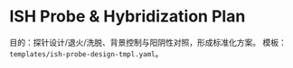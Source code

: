 # ISH Probe & Hybridization Plan

目的：探针设计/退火/洗脱、背景控制与阳阴性对照，形成标准化方案。
模板：`templates/ish-probe-design-tmpl.yaml`。
